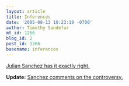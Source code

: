 ```yaml
---
layout: article
title: Inferences
date: '2005-08-13 10:23:19 -0700'
author: Timothy Sandefur
mt_id: 1266
blog_id: 2
post_id: 1266
basename: inferences
---
```

[Julian Sanchez has it exactly right.](http://juliansanchez.com/notes/archives/2005/08/when_faith_isnt.php)

**Update:** [Sanchez comments on the controversy.](http://juliansanchez.com/notes/archives/2005/08/climbing_mount.php)
